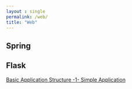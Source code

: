 ```yaml
---
layout : single
permalink: /web/
title: "Web"
---
```


## Spring

## Flask

[Basic Application Structure -1- Simple Application](/flask-basicstructure1)


